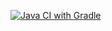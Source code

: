 [![Java CI with Gradle](https://github.com/Guzelechkin/zzzz/actions/workflows/gradle.yml/badge.svg)](https://github.com/Guzelechkin/zzzz/actions/workflows/gradle.yml)
